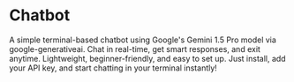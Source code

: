 # Chatbot
A simple terminal-based chatbot using Google's Gemini 1.5 Pro model via google-generativeai. Chat in real-time, get smart responses, and exit anytime. Lightweight, beginner-friendly, and easy to set up. Just install, add your API key, and start chatting in your terminal instantly!
